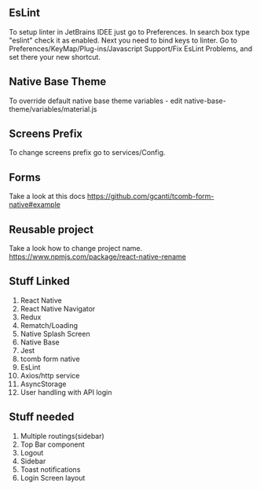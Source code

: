 ## EsLint
To setup linter in JetBrains IDEE just go to Preferences. 
In search box type "eslint" check it as enabled. Next you need to bind keys to linter. 
Go to Preferences/KeyMap/Plug-ins/Javascript Support/Fix EsLint Problems, and set there your new shortcut.

## Native Base Theme
To override default native base theme variables - edit native-base-theme/variables/material.js

## Screens Prefix
To change screens prefix go to services/Config. 

## Forms
Take a look at this docs
https://github.com/gcanti/tcomb-form-native#example

## Reusable project
Take a look how to change project name.
https://www.npmjs.com/package/react-native-rename

## Stuff Linked
1.  React Native
2.  React Native Navigator
3.  Redux
4.  Rematch/Loading
5.  Native Splash Screen
6.  Native Base
7.  Jest
8.  tcomb form native
9.  EsLint
10. Axios/http service
11. AsyncStorage
12. User handling with API login

## Stuff needed
1. Multiple routings(sidebar)
2. Top Bar component
3. Logout
4. Sidebar
5. Toast notifications
6. Login Screen layout